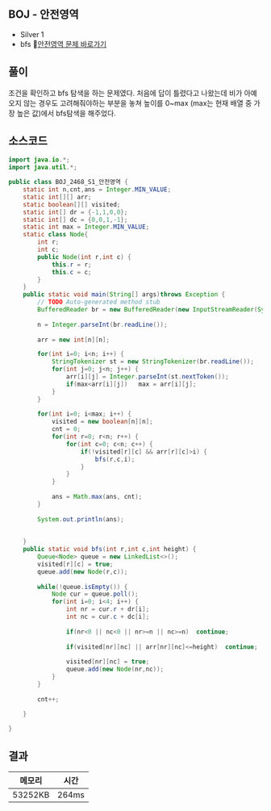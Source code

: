 ## BOJ - 안전영역 
- Silver 1 
- bfs
🔗[안전영역 문제 바로가기](https://www.acmicpc.net/problem/2468)



## 풀이

조건을 확인하고 bfs 탐색을 하는 문제였다. 처음에 답이 틀렸다고 나왔는데 비가 아예 오지 않는 경우도 고려해줘야하는 부분을 놓쳐
높이를 0~max (max는 현재 배열 중 가장 높은 값)에서 bfs탐색을 해주었다.

## 소스코드
~~~java
import java.io.*;
import java.util.*;

public class BOJ_2468_S1_안전영역 {
	static int n,cnt,ans = Integer.MIN_VALUE;
	static int[][] arr;
	static boolean[][] visited;
	static int[] dr = {-1,1,0,0};
	static int[] dc = {0,0,1,-1};
	static int max = Integer.MIN_VALUE;
	static class Node{
		int r;
		int c;
		public Node(int r,int c) {
			this.r = r;
			this.c = c;
		}
	}
	public static void main(String[] args)throws Exception {
		// TODO Auto-generated method stub
		BufferedReader br = new BufferedReader(new InputStreamReader(System.in));
		
		n = Integer.parseInt(br.readLine());
		
		arr = new int[n][n];

		for(int i=0; i<n; i++) {
			StringTokenizer st = new StringTokenizer(br.readLine());
			for(int j=0; j<n; j++) {
				arr[i][j] = Integer.parseInt(st.nextToken());
				if(max<arr[i][j])	max = arr[i][j];
			}
		}
		
		for(int i=0; i<max; i++) {
			visited = new boolean[n][n];
			cnt = 0;
			for(int r=0; r<n; r++) {
				for(int c=0; c<n; c++) {
					if(!visited[r][c] && arr[r][c]>i) {
						bfs(r,c,i);
					}
				}
			}
			
			ans = Math.max(ans, cnt);
		}
		
		System.out.println(ans);
		
		
	}
	public static void bfs(int r,int c,int height) {
		Queue<Node> queue = new LinkedList<>();
		visited[r][c] = true;
		queue.add(new Node(r,c));
		
		while(!queue.isEmpty()) {
			Node cur = queue.poll();
			for(int i=0; i<4; i++) {
				int nr = cur.r + dr[i];
				int nc = cur.c + dc[i];
				
				if(nr<0 || nc<0 || nr>=n || nc>=n)	continue;
				
				if(visited[nr][nc] || arr[nr][nc]<=height)	continue;
				
				visited[nr][nc] = true;
				queue.add(new Node(nr,nc));
			}
		}
		
		cnt++;
		
	}

}
~~~

## 결과 

| 메모리  | 시간 |
|----|----|
|53252KB	|264ms|